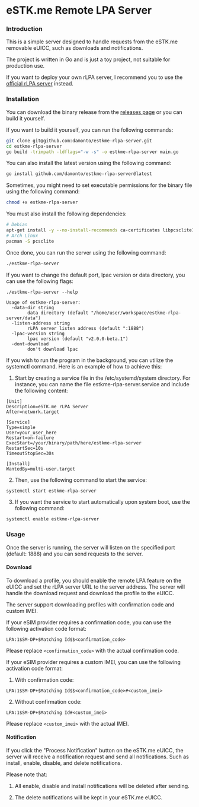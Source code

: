 # eSTK.me Remote LPA Server

### Introduction

This is a simple server designed to handle requests from the eSTK.me removable eUICC, such as downloads and notifications.

The project is written in Go and is just a toy project, not suitable for production use.

If you want to deploy your own rLPA server, I recommend you to use the [official rLPA server](https://github.com/estkme-group/lpac/blob/main/src/rlpa-server.php) instead.

### Installation

You can download the binary release from the [releases page](https://github.com/damonto/estkme-rlpa-server/releases) or you can build it yourself.

If you want to build it yourself, you can run the following commands:
```bash
git clone git@github.com:damonto/estkme-rlpa-server.git
cd estkme-rlpa-server
go build -trimpath -ldflags="-w -s" -o estkme-rlpa-server main.go
```

You can also install the latest version using the following command:

```bash
go install github.com/damonto/estkme-rlpa-server@latest
```

Sometimes, you might need to set executable permissions for the binary file using the following command:

```bash
chmod +x estkme-rlpa-server
```

You must also install the following dependencies:

```bash
# Debian
apt-get install -y --no-install-recommends ca-certificates libpcsclite1 libcurl4
# Arch Linux
pacman -S pcsclite
```

Once done, you can run the server using the following command:

```bash
./estkme-rlpa-server
```

If you want to change the default port, lpac version or data directory, you can use the following flags:

```plaintext
./estkme-rlpa-server --help

Usage of estkme-rlpa-server:
  -data-dir string
        data directory (default "/home/user/workspace/estkme-rlpa-server/data")
  -listen-address string
        rLPA server listen address (default ":1888")
  -lpac-version string
        lpac version (default "v2.0.0-beta.1")
  -dont-download
        don't download lpac
```

If you wish to run the program in the background, you can utilize the systemctl command. Here is an example of how to achieve this:

1. Start by creating a service file in the /etc/systemd/system directory. For instance, you can name the file estkme-rlpa-server.service and include the following content:

```plaintext
[Unit]
Description=eSTK.me rLPA Server
After=network.target

[Service]
Type=simple
User=your_user_here
Restart=on-failure
ExecStart=/your/binary/path/here/estkme-rlpa-server
RestartSec=10s
TimeoutStopSec=30s

[Install]
WantedBy=multi-user.target
```
2. Then, use the following command to start the service:

```bash
systemctl start estkme-rlpa-server
```

3. If you want the service to start automatically upon system boot, use the following command:

```bash
systemctl enable estkme-rlpa-server
```

### Usage

Once the server is running, the server will listen on the specified port (default: 1888) and you can send requests to the server.

#### Download

To download a profile, you should enable the remote LPA feature on the eUICC and set the rLPA server URL to the server address. The server will handle the download request and download the profile to the eUICC.

The server support downloading profiles with confirmation code and custom IMEI.

If your eSIM provider requires a confirmation code, you can use the following activation code format:

```plaintext
LPA:1$SM-DP+$Matching Id$$<confirmation_code>
```

Please replace `<confirmation_code>` with the actual confirmation code.

If your eSIM provider requires a custom IMEI, you can use the following activation code format:

1. With confirmation code:
```plaintext
LPA:1$SM-DP+$Matching Id$$<confirmation_code>#<custom_imei>
```

2. Without confirmation code:
```plaintext
LPA:1$SM-DP+$Matching Id#<custom_imei>
```

Please replace `<custom_imei>` with the actual IMEI.

#### Notification

If you click the "Process Notification" button on the eSTK.me eUICC, the server will receive a notification request and send all notifications. Such as install, enable, disable, and delete notifications.

Please note that:

1. All enable, disable and install notifications will be deleted after sending.

2. The delete notifications will be kept in your eSTK.me eUICC.
